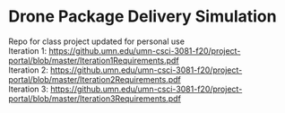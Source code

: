 # Drone Package Delivery Simulation
Repo for class project updated for personal use  
Iteration 1: https://github.umn.edu/umn-csci-3081-f20/project-portal/blob/master/Iteration1Requirements.pdf  
Iteration 2: https://github.umn.edu/umn-csci-3081-f20/project-portal/blob/master/Iteration2Requirements.pdf  
Iteration 3: https://github.umn.edu/umn-csci-3081-f20/project-portal/blob/master/Iteration3Requirements.pdf

